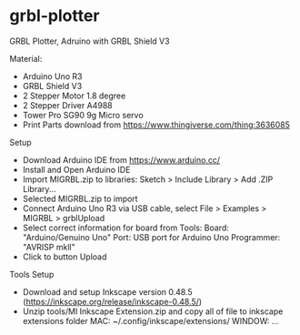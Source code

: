 # grbl-plotter
GRBL Plotter, Adruino with GRBL Shield V3 

Material:
- Arduino Uno R3
- GRBL Shield V3
- 2 Stepper Motor 1.8 degree
- 2 Stepper Driver A4988
- Tower Pro SG90 9g Micro servo 
- Print Parts download from https://www.thingiverse.com/thing:3636085


Setup
- Download Arduino IDE from https://www.arduino.cc/
- Install and Open Arduino IDE
- Import MIGRBL.zip to libraries: Sketch > Include Library > Add .ZIP Library...
- Selected MIGRBL.zip to import
- Connect Arduino Uno R3 via USB cable, select File > Examples > MIGRBL > grblUpload
- Select correct information for board from Tools:
Board: "Arduino/Genuino Uno"
Port: USB port for Arduino Uno
Programmer: "AVRISP mkll"
- Click to button Upload

Tools Setup
- Download and setup Inkscape version 0.48.5 (https://inkscape.org/release/inkscape-0.48.5/)
- Unzip tools/MI Inkscape Extension.zip and copy all of file to inkscape extensions folder
MAC: ~/.config/inkscape/extensions/
WINDOW: ...
